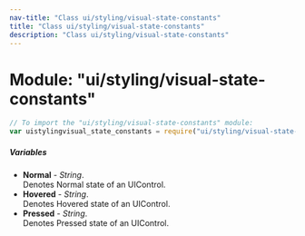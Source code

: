 ```yaml
---
nav-title: "Class ui/styling/visual-state-constants"
title: "Class ui/styling/visual-state-constants"
description: "Class ui/styling/visual-state-constants"
---
```

# Module: "ui/styling/visual-state-constants"

``` JavaScript
// To import the "ui/styling/visual-state-constants" module:
var uistylingvisual_state_constants = require("ui/styling/visual-state-constants");
```

##### Variables
 - **Normal** - _String_.    
  Denotes Normal state of an UIControl.
 - **Hovered** - _String_.    
  Denotes Hovered state of an UIControl.
 - **Pressed** - _String_.    
  Denotes Pressed state of an UIControl.